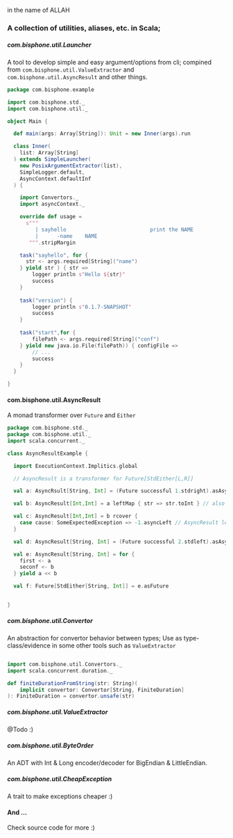 in the name of ALLAH

### A collection of utilities, aliases, etc. in Scala;


##### com.bisphone.util.Launcher

A tool to develop simple and easy argument/options from cli; compined from 
`com.bisphone.util.ValueExtractor` and `com.bisphone.util.AsyncResult` and other things.

```scala
package com.bisphone.example

import com.bisphone.std._
import com.bisphone.util._

object Main {

  def main(args: Array[String]): Unit = new Inner(args).run

  class Inner(
    list: Array[String]
  ) extends SimpleLauncher(
    new PosixArgumentExtractor(list),
    SimpleLogger.default,
    AsyncContext.defaultInf
  ) {

    import Convertors._
    import asyncContext._

    override def usage =
      s"""
         | sayhello                           print the NAME
         |      -name    NAME
       """.stripMargin

    task("sayhello", for {
      str <- args.required[String]("name")
    } yield str ) { str =>
        logger println s"Hello ${str}"
        success
    }
    
    task("version") {
        logger println s"0.1.7-SNAPSHOT"
        success
    }
    
    task("start",for {
        filePath <- args.required[String]("conf")
    } yield new java.io.File(filePath)) { configFile =>
        // ...
        success
    }
  }

}
```

#### com.bisphone.util.AsyncResult
A monad transformer over `Future` and `Either`

```scala
package com.bisphone.std._
package com.bisphone.util._
import scala.concurrent._

class AsyncResultExample {

  import ExecutionContext.Implitics.global

  // AsyncResult is a transformer for Future[StdEither[L,R]]

  val a: AsyncRsult[String, Int] = (Future successful 1.stdright).asAsyncResult

  val b: AsyncResult[Int,Int] = a leftMap { str => str.toInt } // also leftFlatMap

  val c: AsyncResult[Int,Int] = b rcover {
    case cause: SomeExpectedException => -1.asyncLeft // AsyncResult left -1
  }

  val d: AsyncResult[String, Int] = (Future successful 2.stdleft).asAsyncResult

  val e: AsyncResult[String, Int] = for {
    first <- a
    seconf <- b
  } yield a << b

  val f: Future[StdEither[String, Int]] = e.asFuture


}
```

##### com.bisphone.util.Convertor
An abstraction for convertor behavior between types; Use as type-class/evidence in some other tools such as `ValueExtractor`
```scala

import com.bisphone.util.Convertors._
import scala.concurrent.duration._

def finiteDurationFromString(str: String)(
    implicit convertor: Convertor[String, FiniteDuration]
): FiniteDuration = convertor.unsafe(str)


```

##### com.bisphone.util.ValueExtractor

@Todo :)

##### com.bisphone.util.ByteOrder

An ADT with Int & Long encoder/decoder for BigEndian & LittleEndian.

##### com.bisphone.util.CheapException

A trait to make exceptions cheaper :)

#### And ...

Check source code for more :)